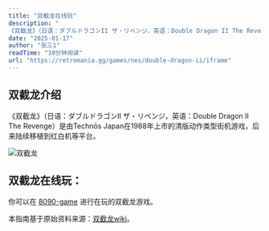 ```yaml
---
title: "双截龙在线玩"
description: "
《双截龙》（日语：ダブルドラゴンII ザ・リベンジ，英语：Double Dragon II The Revenge）是由Technōs Japan在1988年上市的清版动作类型街机游戏，后来陆续移植到红白机等平台。"
date: "2025-01-17"
author: "张三1"
readTime: "10分钟阅读"
url: "https://retromania.gg/games/nes/double-dragon-ii/iframe"
---
```


## 双截龙介绍

《双截龙》（日语：ダブルドラゴンII ザ・リベンジ，英语：Double Dragon II The Revenge）是由Technōs Japan在1988年上市的清版动作类型街机游戏，后来陆续移植到红白机等平台。

![双截龙](https://duckfiles.oss-cn-qingdao.aliyuncs.com/eleduck/image/623fd591-79fd-4e8c-a429-ee0a1813d098.png)

## 双截龙在线玩：

你可以在 [8090-game](https://8090-game.online) 进行在玩的双截龙游戏。

本指南基于原始资料来源：[双截龙wiki](https://zh.wikipedia.org/wiki/%E9%9B%99%E6%88%AA%E9%BE%8DII_%E5%BE%A9%E4%BB%87)。